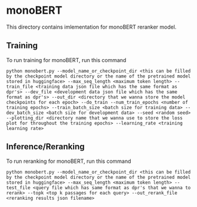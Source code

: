 # monoBERT
This directory contains imlementation for monoBERT reranker model.

## Training
To run training for monoBERT, run this command
```
python monobert.py --model_name_or_checkpoint_dir <this can be filled by the checkpoint model directory or the name of the pretrained model stored in huggingface> --max_seq_length <maximum token length> --train_file <training data json file which has the same format as dpr's> --dev_file <development data json file which has the same format as dpr's> --out_dir <directory that we wanna store the model checkpoints for each epoch> --do_train --num_train_epochs <number of training epochs> --train_batch_size <batch size for training data> --dev_batch_size <batch size for development data> --seed <random seed> --plotting_dir <directory name that we wanna use to store the loss plot for throughout the training epochs> --learning_rate <training learning rate>
```

## Inference/Reranking
To run reranking for monoBERT, run this command
```
python monobert.py --model_name_or_checkpoint_dir <this can be filled by the checkpoint model directory or the name of the pretrained model stored in huggingface> --max_seq_length <maximum token length> --test_file <query file which has same format as dpr's that we wanna to rerank> --topk <top k passages for each query> --out_rerank_file <reranking results json filename>
```